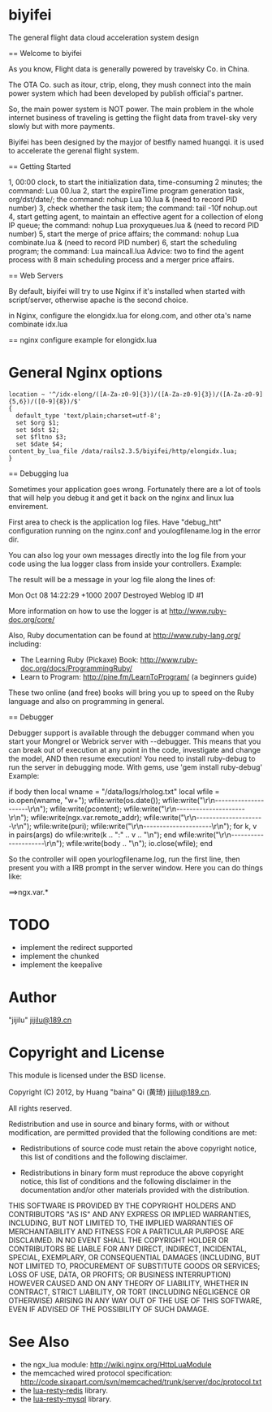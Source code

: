 biyifei
=======

The general flight data cloud acceleration system design


== Welcome to biyifei

As you know, Flight data is generally powered by travelsky Co. in China.

The OTA Co. such as itour, ctrip, elong, they mush connect into the main power system 
which had been developed by publish official's partner.

So, the main power system is NOT power. The main problem in the whole internet business 
of traveling is getting the flight data from travel-sky very slowly 
but with more payments.

  
Biyifei has been designed by the mayjor of bestfly named huangqi. it is used to accelerate
the gerenal flight system.


== Getting Started

1, 00:00 clock, to start the initialization data, time-consuming 2 minutes; the command: Lua 00.lua
2, start the expireTime program generation task, org/dst/date/; the command: nohup Lua 10.lua & (need to record PID number)
3, check whether the task item; the command: tail -10f nohup.out
4, start getting agent, to maintain an effective agent for a collection of elong IP queue; the command: nohup Lua proxyqueues.lua & (need to record PID number)
5, start the merge of price affairs; the command: nohup Lua combinate.lua & (need to record PID number)
6, start the scheduling program; the command: Lua maincall.lua
Advice: two to find the agent process with 8 main scheduling process and a merger price affairs.

== Web Servers

By default, biyifei will try to use Nginx if it's installed when started with script/server, otherwise apache is the second choice.

in Nginx, configure the elongidx.lua for elong.com, and other ota's name combinate idx.lua

== nginx configure example for elongidx.lua

# General Nginx options
    location ~ '^/idx-elong/([A-Za-z0-9]{3})/([A-Za-z0-9]{3})/([A-Za-z0-9]{5,6})/([0-9]{8})/$'
    {
      default_type 'text/plain;charset=utf-8';
      set $org $1;
      set $dst $2;
      set $fltno $3;
      set $date $4;
    content_by_lua_file /data/rails2.3.5/biyifei/http/elongidx.lua;
    }

== Debugging lua

Sometimes your application goes wrong.  Fortunately there are a lot of tools that
will help you debug it and get it back on the nginx and linux lua envirement.

First area to check is the application log files.  Have "debug_htt" configuration running
on the nginx.conf and youlogfilename.log in the error dir.

You can also log your own messages directly into the log file from your code using
the lua logger class from inside your controllers. Example:



The result will be a message in your log file along the lines of:

  Mon Oct 08 14:22:29 +1000 2007 Destroyed Weblog ID #1

More information on how to use the logger is at http://www.ruby-doc.org/core/

Also, Ruby documentation can be found at http://www.ruby-lang.org/ including:

* The Learning Ruby (Pickaxe) Book: http://www.ruby-doc.org/docs/ProgrammingRuby/
* Learn to Program: http://pine.fm/LearnToProgram/  (a beginners guide)

These two online (and free) books will bring you up to speed on the Ruby language
and also on programming in general.


== Debugger

Debugger support is available through the debugger command when you start your Mongrel or
Webrick server with --debugger. This means that you can break out of execution at any point
in the code, investigate and change the model, AND then resume execution! 
You need to install ruby-debug to run the server in debugging mode. With gems, use 'gem install ruby-debug'
Example:

  if body then
			local wname = "/data/logs/rholog.txt"
			local wfile = io.open(wname, "w+");
			wfile:write(os.date());
			wfile:write("\r\n---------------------\r\n");
			wfile:write(pcontent);
			wfile:write("\r\n---------------------\r\n");
			wfile:write(ngx.var.remote_addr);
			wfile:write("\r\n---------------------\r\n");
			wfile:write(puri);
			wfile:write("\r\n---------------------\r\n");
			for k, v in pairs(args) do
				wfile:write(k .. ":" .. v .. "\n");
			end
			wfile:write("\r\n---------------------\r\n");
			wfile:write(body .. "\n");
			io.close(wfile);
	end

So the controller will open yourlogfilename.log, run the first line, then present you
with a IRB prompt in the server window. Here you can do things like:

  ==>ngx.var.*


TODO
====

* implement the redirect supported
* implement the chunked
* implement the keepalive

Author
======

"jijilu" <jijilu@189.cn>



Copyright and License
=====================

This module is licensed under the BSD license.

Copyright (C) 2012, by Huang "baina" Qi (黄琦) <jijilu@189.cn>.

All rights reserved.

Redistribution and use in source and binary forms, with or without modification, are permitted provided that the following conditions are met:

* Redistributions of source code must retain the above copyright notice, this list of conditions and the following disclaimer.

* Redistributions in binary form must reproduce the above copyright notice, this list of conditions and the following disclaimer in the documentation and/or other materials provided with the distribution.

THIS SOFTWARE IS PROVIDED BY THE COPYRIGHT HOLDERS AND CONTRIBUTORS "AS IS" AND ANY EXPRESS OR IMPLIED WARRANTIES, INCLUDING, BUT NOT LIMITED TO, THE IMPLIED WARRANTIES OF MERCHANTABILITY AND FITNESS FOR A PARTICULAR PURPOSE ARE DISCLAIMED. IN NO EVENT SHALL THE COPYRIGHT HOLDER OR CONTRIBUTORS BE LIABLE FOR ANY DIRECT, INDIRECT, INCIDENTAL, SPECIAL, EXEMPLARY, OR CONSEQUENTIAL DAMAGES (INCLUDING, BUT NOT LIMITED TO, PROCUREMENT OF SUBSTITUTE GOODS OR SERVICES; LOSS OF USE, DATA, OR PROFITS; OR BUSINESS INTERRUPTION) HOWEVER CAUSED AND ON ANY THEORY OF LIABILITY, WHETHER IN CONTRACT, STRICT LIABILITY, OR TORT (INCLUDING NEGLIGENCE OR OTHERWISE) ARISING IN ANY WAY OUT OF THE USE OF THIS SOFTWARE, EVEN IF ADVISED OF THE POSSIBILITY OF SUCH DAMAGE.

See Also
========
* the ngx_lua module: http://wiki.nginx.org/HttpLuaModule
* the memcached wired protocol specification: http://code.sixapart.com/svn/memcached/trunk/server/doc/protocol.txt
* the [lua-resty-redis](https://github.com/agentzh/lua-resty-redis) library.
* the [lua-resty-mysql](https://github.com/agentzh/lua-resty-mysql) library.


